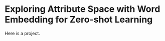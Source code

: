 

<!--
 * @Author: Kitiro
 * @Date: 2020-11-04 22:27:56
 * @LastEditTime: 2020-11-04 22:27:56
 * @LastEditors: Kitiro
 * @Description: 
-->
# Exploring Attribute Space with Word Embedding for Zero-shot Learning

Here is a project.
